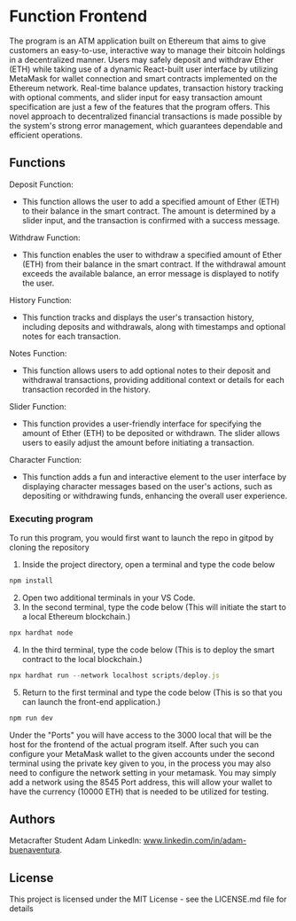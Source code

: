 # Function Frontend

The program is an ATM application built on Ethereum that aims to give customers an easy-to-use, interactive way to manage their bitcoin holdings in a decentralized manner. Users may safely deposit and withdraw Ether (ETH) while taking use of a dynamic React-built user interface by utilizing MetaMask for wallet connection and smart contracts implemented on the Ethereum network. Real-time balance updates, transaction history tracking with optional comments, and slider input for easy transaction amount specification are just a few of the features that the program offers. This novel approach to decentralized financial transactions is made possible by the system's strong error management, which guarantees dependable and efficient operations.


## Functions

Deposit Function: 

- This function allows the user to add a specified amount of Ether (ETH) to their balance in the smart contract. The amount is determined by a slider input, and the transaction is confirmed with a success message.

Withdraw Function: 

- This function enables the user to withdraw a specified amount of Ether (ETH) from their balance in the smart contract. If the withdrawal amount exceeds the available balance, an error message is displayed to notify the user.

History Function: 

- This function tracks and displays the user's transaction history, including deposits and withdrawals, along with timestamps and optional notes for each transaction.

Notes Function: 

- This function allows users to add optional notes to their deposit and withdrawal transactions, providing additional context or details for each transaction recorded in the history.

Slider Function: 

- This function provides a user-friendly interface for specifying the amount of Ether (ETH) to be deposited or withdrawn. The slider allows users to easily adjust the amount before initiating a transaction.

Character Function: 

- This function adds a fun and interactive element to the user interface by displaying character messages based on the user's actions, such as depositing or withdrawing funds, enhancing the overall user experience.

### Executing program
To run this program, you would first want to launch the repo in gitpod by cloning the repository

1. Inside the project directory, open a terminal and type the code below
```javascript
npm install
```
2. Open two additional terminals in your VS Code.
3. In the second terminal, type the code below (This will initiate the start to a local Ethereum blockchain.)
```javascript
npx hardhat node
```
4. In the third terminal, type the code below (This is to deploy the smart contract to the local blockchain.)
```javascript
npx hardhat run --network localhost scripts/deploy.js 
```
5. Return to the first terminal and type the code below (This is so that you can launch the front-end application.) 
```javascript
npm run dev
```
Under the "Ports" you will have access to the 3000 local that will be the host for the frontend of the actual program itself. After such you can configure your MetaMask wallet to the given accounts under the second terminal using the private key given to you, in the process you may also need to configure the network setting in your metamask. You may simply add a network using the 8545 Port address, this will allow your wallet to have the currency (10000 ETH) that is needed to be utilized for testing.

## Authors

Metacrafter Student Adam
LinkedIn: www.linkedin.com/in/adam-buenaventura.

## License

This project is licensed under the MIT License - see the LICENSE.md file for details
